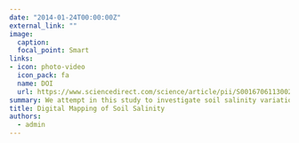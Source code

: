 ```yaml
---
date: "2014-01-24T00:00:00Z"
external_link: ""
image:
  caption: 
  focal_point: Smart
links:
- icon: photo-video
  icon_pack: fa
  name: DOI
  url: https://www.sciencedirect.com/science/article/pii/S0016706113002565
summary: We attempt in this study to investigate soil salinity variation (vertical and lateral) for a study area within Iran. Here, using soil data base and the full suite of auxiliary data— including the predicted maps of ECav and ECah, ETM+ images, geomorphology map, and terrain parameters—regression tree models were built for each of the standard depths. 
title: Digital Mapping of Soil Salinity
authors: 
  - admin
---
```



